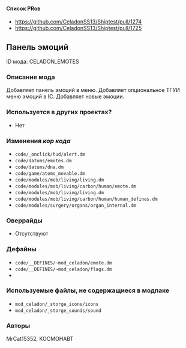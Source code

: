 
#### Список PRов

- https://github.com/CeladonSS13/Shiptest/pull/1274
- https://github.com/CeladonSS13/Shiptest/pull/1725

## Панель эмоций

ID мода: CELADON_EMOTES

### Описание мода

Добавляет панель эмоций в меню. Добавляет опциональное ТГУИ меню эмоций в IC. Добавляет новые эмоции.

### Используется в других проектах?
- Нет

### Изменения *кор кода*

- `code/_onclick/hud/alert.dm`
- `code/datums/emotes.dm`
- `code/datums/dna.dm`
- `code/game/atoms_movable.dm`
- `code/modules/mob/living/living.dm`
- `code/modules/mob/living/carbon/human/emote.dm`
- `code/modules/mob/living/living.dm`
- `code/modules/mob/living/carbon/human/human_defines.dm`
- `code/modules/surgery/organs/organ_internal.dm`

### Оверрайды

- Отсутствуют

### Дефайны

- `code/__DEFINES/~mod_celadon/emote.dm`
- `code/__DEFINES/~mod_celadon/flags.dm`
- 
### Используемые файлы, не содержащиеся в модпаке

- `mod_celadon/_storge_icons/icons`
- `mod_celadon/_storge_sounds/sound`

### Авторы

MrCat15352, KOCMOHABT
